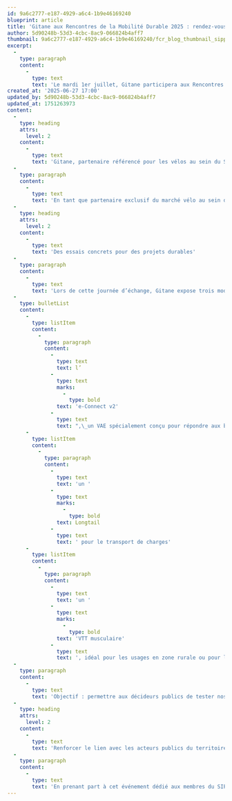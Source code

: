 ```yaml
---
id: 9a6c2777-e187-4929-a6c4-1b9e46169240
blueprint: article
title: 'Gitane aux Rencontres de la Mobilité Durable 2025 : rendez-vous avec les collectivités franciliennes'
author: 5d90248b-53d3-4cbc-8ac9-066824b4aff7
thumbnail: 9a6c2777-e187-4929-a6c4-1b9e46169240/fcr_blog_thumbnail_sipperec_1200_600.webp
excerpt:
  -
    type: paragraph
    content:
      -
        type: text
        text: 'Le mardi 1er juillet, Gitane participera aux Rencontres de la Mobilité Durable organisées par le SIPPEREC. Ce salon professionnel est réservé aux communes et collectivités locales adhérentes à cette centrale d’achat. Il se déroulera au Pavillon Baltard de Nogent-sur-Marne de 9h à 16h.'
created_at: '2025-06-27 17:00'
updated_by: 5d90248b-53d3-4cbc-8ac9-066824b4aff7
updated_at: 1751263973
content:
  -
    type: heading
    attrs:
      level: 2
    content:
      -
        type: text
        text: 'Gitane, partenaire référencé pour les vélos au sein du SIPPEREC'
  -
    type: paragraph
    content:
      -
        type: text
        text: 'En tant que partenaire exclusif du marché vélo au sein de la centrale d’achat du SIPPEREC, Gitane offre aux collectivités la possibilité de commander des vélos directement, sans passer par une procédure d’appel d’offres. Un gain de temps, une simplification administrative, et un accompagnement sur-mesure.'
  -
    type: heading
    attrs:
      level: 2
    content:
      -
        type: text
        text: 'Des essais concrets pour des projets durables'
  -
    type: paragraph
    content:
      -
        type: text
        text: 'Lors de cette journée d’échange, Gitane expose trois modèles conçus pour répondre aux besoins variés des collectivités :'
  -
    type: bulletList
    content:
      -
        type: listItem
        content:
          -
            type: paragraph
            content:
              -
                type: text
                text: l’
              -
                type: text
                marks:
                  -
                    type: bold
                text: 'e-Connect v2'
              -
                type: text
                text: ",\_un VAE spécialement conçu pour répondre aux besoins des collectivités : robuste, simple d’usage, et facile à entretenir,"
      -
        type: listItem
        content:
          -
            type: paragraph
            content:
              -
                type: text
                text: 'un '
              -
                type: text
                marks:
                  -
                    type: bold
                text: Longtail
              -
                type: text
                text: ' pour le transport de charges'
      -
        type: listItem
        content:
          -
            type: paragraph
            content:
              -
                type: text
                text: 'un '
              -
                type: text
                marks:
                  -
                    type: bold
                text: 'VTT musculaire'
              -
                type: text
                text: ', idéal pour les usages en zone rurale ou pour les services techniques.'
  -
    type: paragraph
    content:
      -
        type: text
        text: 'Objectif : permettre aux décideurs publics de tester nos solutions et de mieux construire leurs projets de mobilité durable, avec un partenaire industriel français engagé.'
  -
    type: heading
    attrs:
      level: 2
    content:
      -
        type: text
        text: 'Renforcer le lien avec les acteurs publics du territoire'
  -
    type: paragraph
    content:
      -
        type: text
        text: 'En prenant part à cet événement dédié aux membres du SIPPEREC, Gitane réaffirme sa volonté de travailler main dans la main avec les collectivités, en tenant compte de leurs réalités de terrain, de leurs contraintes budgétaires et de leurs objectifs de transition écologique.'
---
```

